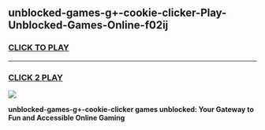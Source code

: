 
## unblocked-games-g+-cookie-clicker-Play-Unblocked-Games-Online-f02ij
<h3>
<a href="https://premium76.site?title=unblocked-games-g+-cookie-clicker&ref=24A">CLICK TO PLAY</a></h3>
<hr>

<h3>
<a href="https://premium76.site?title=unblocked-games-g+-cookie-clicker&ref=24A">CLICK 2 PLAY</a>
  
</h3>

<a href="https://premium76.site?title=unblocked-games-g+-cookie-clicker&ref=24A"><img src="https://clearcache.store/games.png"></a>


**unblocked-games-g+-cookie-clicker games unblocked: Your Gateway to Fun and Accessible Online Gaming**
